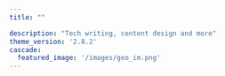 ```yaml
---
title: ""

description: "Tech writing, content design and more"
theme_version: '2.8.2'
cascade:
  featured_image: '/images/geo_im.png'
---
```



